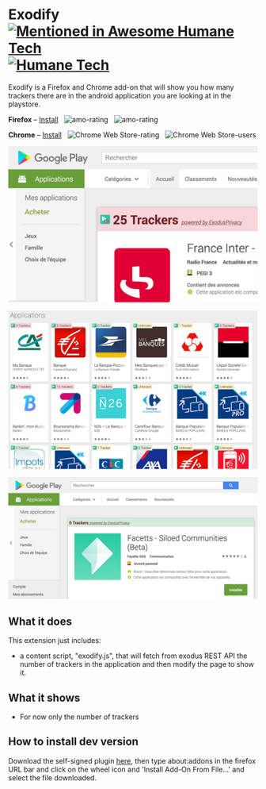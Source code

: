 # Exodify [![Mentioned in Awesome Humane Tech](https://awesome.re/mentioned-badge.svg)](https://github.com/engagingspaces/awesome-humane-tech) [![Humane Tech](https://raw.githubusercontent.com/engagingspaces/awesome-humane-tech/master/humane-tech-badge.svg?sanitize=true)](https://humanetech.com)

Exodify is a Firefox and Chrome add-on that will show you how many trackers there are in the android application you are looking at in the playstore.

**Firefox** &ndash; [Install](https://addons.mozilla.org/en-US/firefox/addon/exodify/) &nbsp; ![amo-rating](https://img.shields.io/amo/rating/exodify.svg?style=flat-square) &nbsp; ![amo-rating](https://img.shields.io/amo/users/exodify.svg?style=flat-square) 


**Chrome** &ndash; [Install](https://chrome.google.com/webstore/detail/exodify/imfbjeceaelpdlhbeembaocakecajhlm) &nbsp; ![Chrome Web Store-rating](https://img.shields.io/chrome-web-store/rating/imfbjeceaelpdlhbeembaocakecajhlm.svg?style=flat-square) &nbsp; ![Chrome Web Store-users](https://img.shields.io/chrome-web-store/d/imfbjeceaelpdlhbeembaocakecajhlm.svg?style=flat-square&label=users)


![Screenshot](/doc/img-trackers-full.jpg)

![Screenshot](/doc/img-banks.jpg)

![Screenshot](/doc/img-no-trackers.jpg)


## What it does

This extension just includes:

* a content script, "exodify.js", that will fetch from exodus REST API the number of trackers in the application and then modify the page to show it.


## What it shows

* For now only the number of trackers


## How to install dev version

Download the self-signed plugin [here](/dist/exodify-0.1.2-an+fx.xpi), then type about:addons in the firefox URL bar and click on the wheel icon and 'Install Add-On From File...' and select the file downloaded.
